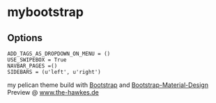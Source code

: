 mybootstrap
===========

Options
--------
```
ADD_TAGS_AS_DROPDOWN_ON_MENU = ()   
USE_SWIPEBOX = True   
NAVBAR_PAGES =()   
SIDEBARS = (u'left', u'right')   
```

my pelican theme build with [Bootstrap](http://getbootstrap.com) and [Bootstrap-Material-Design](https://github.com/FezVrasta/bootstrap-material-design)
Preview @ www.the-hawkes.de
